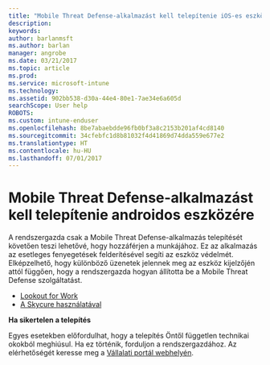 ```yaml
---
title: "Mobile Threat Defense-alkalmazást kell telepítenie iOS-es eszközére | Microsoft Docs"
description: 
keywords: 
author: barlanmsft
ms.author: barlan
manager: angrobe
ms.date: 03/21/2017
ms.topic: article
ms.prod: 
ms.service: microsoft-intune
ms.technology: 
ms.assetid: 902bb538-d30a-44e4-80e1-7ae34e6a605d
searchScope: User help
ROBOTS: 
ms.custom: intune-enduser
ms.openlocfilehash: 8be7abaebdde96fb0bf3a8c2153b201af4cd8140
ms.sourcegitcommit: 34cfebfc1d8b81032f4d41869d74dda559e677e2
ms.translationtype: HT
ms.contentlocale: hu-HU
ms.lasthandoff: 07/01/2017
---
```

# <a name="you-need-to-install-mobile-threat-defense-on-your-android-device"></a>Mobile Threat Defense-alkalmazást kell telepítenie androidos eszközére

A rendszergazda csak a Mobile Threat Defense-alkalmazás telepítését követően teszi lehetővé, hogy hozzáférjen a munkájához. Ez az alkalmazás az esetleges fenyegetések felderítésével segíti az eszköz védelmét. Elképzelhető, hogy különböző üzenetek jelennek meg az eszköz kijelzőjén attól függően, hogy a rendszergazda hogyan állította be a Mobile Threat Defense szolgáltatást.

* [Lookout for Work](you-are-prompted-to-install-lookout-for-work-android.md)
* [A Skycure használatával](you-are-prompted-to-install-skycure-android.md)

**Ha sikertelen a telepítés**

Egyes esetekben előfordulhat, hogy a telepítés Öntől független technikai okokból meghiúsul. Ha ez történik, forduljon a rendszergazdához. Az elérhetőségét keresse meg a [Vállalati portál webhelyén](http://portal.manage.microsoft.com).
